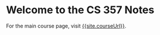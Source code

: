 # Welcome to the CS 357 Notes

For the main course page, visit [{{site.courseUrl}}]({{site.courseUrl}}).
